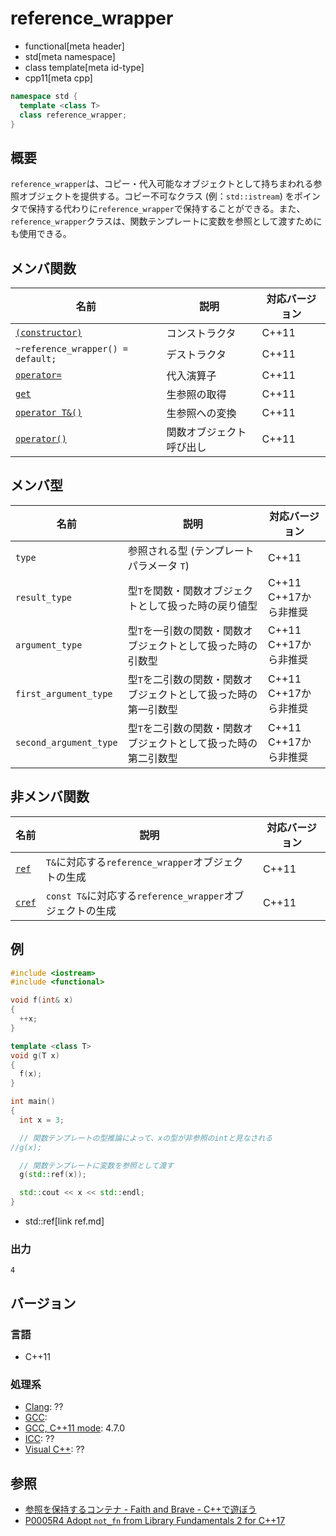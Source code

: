 # reference_wrapper
* functional[meta header]
* std[meta namespace]
* class template[meta id-type]
* cpp11[meta cpp]

```cpp
namespace std {
  template <class T>
  class reference_wrapper;
}
```

## 概要
`reference_wrapper`は、コピー・代入可能なオブジェクトとして持ちまわれる参照オブジェクトを提供する。コピー不可なクラス (例：`std::istream`) をポインタで保持する代わりに`reference_wrapper`で保持することができる。また、`reference_wrapper`クラスは、関数テンプレートに変数を参照として渡すためにも使用できる。


## メンバ関数

| 名前 | 説明 | 対応バージョン |
|------|------|----------------|
| [`(constructor)`](reference_wrapper/op_constructor.md) | コンストラクタ | C++11 |
| `~reference_wrapper() = default;`                        | デストラクタ | C++11 |
| [`operator=`](reference_wrapper/op_assign.md)          | 代入演算子 | C++11 |
| [`get`](reference_wrapper/get.md)                      | 生参照の取得 | C++11 |
| [`operator T&()`](reference_wrapper/op_cast_ref_t.md)  | 生参照への変換 | C++11 |
| [`operator()`](reference_wrapper/op_call.md)           | 関数オブジェクト呼び出し | C++11 |

## メンバ型

| 名前 | 説明 | 対応バージョン |
|------|------|----------------|
| `type` | 参照される型 (テンプレートパラメータ `T`) | C++11 |
| `result_type` | 型`T`を関数・関数オブジェクトとして扱った時の戻り値型 | C++11<br/> C++17から非推奨 |
| `argument_type` | 型`T`を一引数の関数・関数オブジェクトとして扱った時の引数型 | C++11<br/> C++17から非推奨 |
| `first_argument_type` | 型`T`を二引数の関数・関数オブジェクトとして扱った時の第一引数型 | C++11<br/> C++17から非推奨 |
| `second_argument_type` | 型`T`を二引数の関数・関数オブジェクトとして扱った時の第二引数型 | C++11<br/> C++17から非推奨 |


## 非メンバ関数

| 名前 | 説明 | 対応バージョン |
|------|------|----------------|
| [`ref`](ref.md) | `T&`に対応する`reference_wrapper`オブジェクトの生成 | C++11 |
| [`cref`](cref.md) | `const T&`に対応する`reference_wrapper`オブジェクトの生成 | C++11 |


## 例
```cpp example
#include <iostream>
#include <functional>

void f(int& x)
{
  ++x;
}

template <class T>
void g(T x)
{
  f(x);
}

int main()
{
  int x = 3;

  // 関数テンプレートの型推論によって、xの型が非参照のintと見なされる
//g(x);

  // 関数テンプレートに変数を参照として渡す
  g(std::ref(x));

  std::cout << x << std::endl;
}
```
* std::ref[link ref.md]

### 出力
```
4
```

## バージョン
### 言語
- C++11

### 処理系
- [Clang](/implementation.md#clang): ??
- [GCC](/implementation.md#gcc): 
- [GCC, C++11 mode](/implementation.md#gcc): 4.7.0
- [ICC](/implementation.md#icc): ??
- [Visual C++](/implementation.md#visual_cpp): ??


## 参照
- [参照を保持するコンテナ - Faith and Brave - C++で遊ぼう](http://d.hatena.ne.jp/faith_and_brave/20110519/1305789940)
- [P0005R4 Adopt `not_fn` from Library Fundamentals 2 for C++17](http://www.open-std.org/jtc1/sc22/wg21/docs/papers/2016/p0005r4.html)
